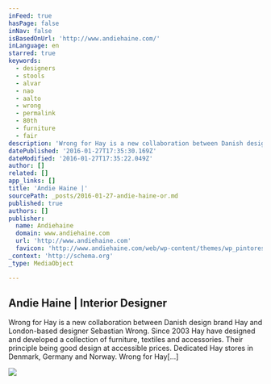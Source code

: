 ```yaml
---
inFeed: true
hasPage: false
inNav: false
isBasedOnUrl: 'http://www.andiehaine.com/'
inLanguage: en
starred: true
keywords:
  - designers
  - stools
  - alvar
  - nao
  - aalto
  - wrong
  - permalink
  - 80th
  - furniture
  - fair
description: 'Wrong for Hay is a new collaboration between Danish design brand Hay and London-based designer Sebastian Wrong. Since 2003 Hay have designed and developed a collection of furniture, textiles and accessories. Their principle being good design at accessible prices. Dedicated Hay stores in Denmark, Germany and Norway. Wrong for Hay[...]'
datePublished: '2016-01-27T17:35:30.169Z'
dateModified: '2016-01-27T17:35:22.049Z'
author: []
related: []
app_links: []
title: 'Andie Haine |'
sourcePath: _posts/2016-01-27-andie-haine-or.md
published: true
authors: []
publisher:
  name: Andiehaine
  domain: www.andiehaine.com
  url: 'http://www.andiehaine.com'
  favicon: 'http://www.andiehaine.com/web/wp-content/themes/wp_pintores5-v1.2/panel/img/favicon.ico'
_context: 'http://schema.org'
_type: MediaObject

---
```

<article style=""><h1>Andie Haine | Interior Designer</h1><p>Wrong for Hay is a new collaboration between Danish design brand Hay and London-based designer Sebastian Wrong. Since 2003 Hay have designed and developed a collection of furniture, textiles and accessories. Their principle being good design at accessible prices. Dedicated Hay stores in Denmark, Germany and Norway. Wrong for Hay[...]</p><img src="https://s3-us-west-2.amazonaws.com/the-grid-img/p/93e1f284814ed028583ba40e65a3f6b89ec33095.jpg" /></article>